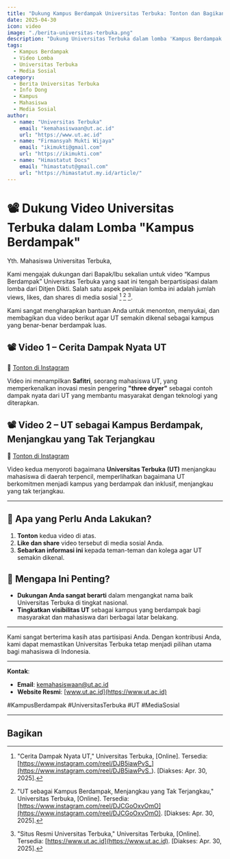 ```yaml
---
title: "Dukung Kampus Berdampak Universitas Terbuka: Tonton dan Bagikan Video Lomba"
date: 2025-04-30
icon: video
image: "./berita-universitas-terbuka.png"
description: "Dukung Universitas Terbuka dalam lomba 'Kampus Berdampak' dengan menonton dan membagikan video yang telah disiapkan. Mari kita tunjukkan dukungan kita untuk UT!"
tags:
  - Kampus Berdampak
  - Video Lomba
  - Universitas Terbuka
  - Media Sosial
category:
  - Berita Universitas Terbuka
  - Info Dong
  - Kampus
  - Mahasiswa
  - Media Sosial
author:
  - name: "Universitas Terbuka"
    email: "kemahasiswaan@ut.ac.id"
    url: "https://www.ut.ac.id"
  - name: "Firmansyah Mukti Wijaya"
    email: "ikimukti@gmail.com"
    url: "https://ikimukti.com"
  - name: "Himastatut Docs"
    email: "himastatut@gmail.com"
    url: "https://himastatut.my.id/article/"
---
```


# 📽 Dukung Video Universitas Terbuka dalam Lomba "Kampus Berdampak"

Yth. Mahasiswa Universitas Terbuka,  

Kami mengajak dukungan dari Bapak/Ibu sekalian untuk video “Kampus Berdampak” Universitas Terbuka yang saat ini tengah berpartisipasi dalam lomba dari Ditjen Dikti. Salah satu aspek penilaian lomba ini adalah jumlah views, likes, dan shares di media sosial [^1] [^2] [^3].

Kami sangat mengharapkan bantuan Anda untuk menonton, menyukai, dan membagikan dua video berikut agar UT semakin dikenal sebagai kampus yang benar-benar berdampak luas.

## 📽 Video 1 – Cerita Dampak Nyata UT  
🔗 [Tonton di Instagram](https://www.instagram.com/reel/DJB5iawPvS_)


Video ini menampilkan **Safitri**, seorang mahasiswa UT, yang memperkenalkan inovasi mesin pengering **"three dryer"** sebagai contoh dampak nyata dari UT yang membantu masyarakat dengan teknologi yang diterapkan.

## 📽 Video 2 – UT sebagai Kampus Berdampak, Menjangkau yang Tak Terjangkau  
🔗 [Tonton di Instagram](https://www.instagram.com/reel/DJCGoOxvOmO)

Video kedua menyoroti bagaimana **Universitas Terbuka (UT)** menjangkau mahasiswa di daerah terpencil, memperlihatkan bagaimana UT berkomitmen menjadi kampus yang berdampak dan inklusif, menjangkau yang tak terjangkau.

---

## 📅 Apa yang Perlu Anda Lakukan?
1. **Tonton** kedua video di atas.  
2. **Like dan share** video tersebut di media sosial Anda.  
3. **Sebarkan informasi ini** kepada teman-teman dan kolega agar UT semakin dikenal.

## 🎯 Mengapa Ini Penting?
- **Dukungan Anda sangat berarti** dalam mengangkat nama baik Universitas Terbuka di tingkat nasional.  
- **Tingkatkan visibilitas UT** sebagai kampus yang berdampak bagi masyarakat dan mahasiswa dari berbagai latar belakang.

---

Kami sangat berterima kasih atas partisipasi Anda. Dengan kontribusi Anda, kami dapat memastikan Universitas Terbuka tetap menjadi pilihan utama bagi mahasiswa di Indonesia.

---

**Kontak**:  
- **Email**: [kemahasiswaan@ut.ac.id](mailto:kemahasiswaan@ut.ac.id)  
- **Website Resmi**: [www.ut.ac.id](https://www.ut.ac.id)

#KampusBerdampak #UniversitasTerbuka #UT #MediaSosial

---

[^1]: "Cerita Dampak Nyata UT," Universitas Terbuka, [Online]. Tersedia: [https://www.instagram.com/reel/DJB5iawPvS_](https://www.instagram.com/reel/DJB5iawPvS_). [Diakses: Apr. 30, 2025].  
[^2]: "UT sebagai Kampus Berdampak, Menjangkau yang Tak Terjangkau," Universitas Terbuka, [Online]. Tersedia: [https://www.instagram.com/reel/DJCGoOxvOmO](https://www.instagram.com/reel/DJCGoOxvOmO). [Diakses: Apr. 30, 2025].  
[^3]: "Situs Resmi Universitas Terbuka," Universitas Terbuka, [Online]. Tersedia: [https://www.ut.ac.id](https://www.ut.ac.id). [Diakses: Apr. 30, 2025].

## Bagikan
<Share colorful />
<GitContributors />
<GitChangelog />
